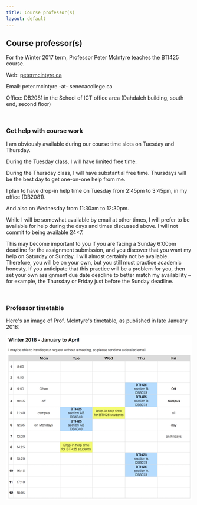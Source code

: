 ```yaml
---
title: Course professor(s)
layout: default
---
```


## Course professor(s)

For the Winter 2017 term, Professor Peter McIntyre teaches the BTI425 course. 

Web: [petermcintyre.ca](http://petermcintyre.ca)

Email: peter.mcintyre -at- senecacollege.ca

Office: DB2081 in the School of ICT office area (Dahdaleh building, south end, second floor)

<br>

### Get help with course work

I am obviously available during our course time slots on Tuesday and Thursday.

During the Tuesday class, I will have limited free time.

During the Thursday class, I will have substantial free time. Thursdays will be the best day to get one-on-one help from me.

I plan to have drop-in help time on Tuesday from 2:45pm to 3:45pm, in my office (DB2081).

And also on Wednesday from 11:30am to 12:30pm.

While I will be somewhat available by email at other times, I will prefer to be available for help during the days and times discussed above. I will not commit to being available 24×7.

This may become important to you if you are facing a Sunday 6:00pm deadline for the assignment submission, and you discover that you want my help on Saturday or Sunday. I will almost certainly not be available. Therefore, you will be on your own, but you still must practice academic honesty. If you anticipate that this practice will be a problem for you, then set your own assignment due date deadline to better match my availability – for example, the Thursday or Friday just before the Sunday deadline.

<br>

### Professor timetable

Here's an image of Prof. McIntyre's timetable, as published in late January 2018:

![Timetable](media/timetable-2018-winter-v1.png)

<br>
